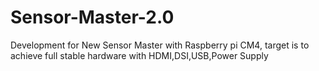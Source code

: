 # Sensor-Master-2.0
Development for New Sensor Master with Raspberry pi CM4, target is to achieve full stable hardware with HDMI,DSI,USB,Power Supply
